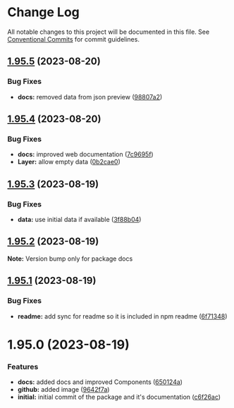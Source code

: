 # Change Log

All notable changes to this project will be documented in this file.
See [Conventional Commits](https://conventionalcommits.org) for commit guidelines.

## [1.95.5](https://github.com/wirewirewirewire/react-projection-mapping/compare/v1.95.4...v1.95.5) (2023-08-20)


### Bug Fixes

* **docs:** removed data from json preview ([98807a2](https://github.com/wirewirewirewire/react-projection-mapping/commit/98807a2d72d1c4b6344500a09988075492be631c))





## [1.95.4](https://github.com/wirewirewirewire/react-projection-mapping/compare/v1.95.3...v1.95.4) (2023-08-20)


### Bug Fixes

* **docs:** improved web documentation ([7c9695f](https://github.com/wirewirewirewire/react-projection-mapping/commit/7c9695fb00dcbe6eaf44cb57dcb90e7cff1a4776))
* **Layer:** allow empty data ([0b2cae0](https://github.com/wirewirewirewire/react-projection-mapping/commit/0b2cae0b420241e53d8a935c9683e78a291017a1))





## [1.95.3](https://github.com/wirewirewirewire/react-projection-mapping/compare/v1.95.2...v1.95.3) (2023-08-19)


### Bug Fixes

* **data:** use initial data if available ([3f88b04](https://github.com/wirewirewirewire/react-projection-mapping/commit/3f88b04318fa7382574cfdffca04bddc4f4d38a7))





## [1.95.2](https://github.com/wirewirewirewire/react-projection-mapping/compare/v1.95.1...v1.95.2) (2023-08-19)

**Note:** Version bump only for package docs





## [1.95.1](https://github.com/wirewirewirewire/react-projection-mapping/compare/v1.95.0...v1.95.1) (2023-08-19)


### Bug Fixes

* **readme:** add sync for readme so it is included in npm readme ([6f71348](https://github.com/wirewirewirewire/react-projection-mapping/commit/6f71348ccdbaf904b0ea63ce909a3c8c342a74bb))





# 1.95.0 (2023-08-19)


### Features

* **docs:** added docs and improved Components ([650124a](https://github.com/wirewirewirewire/react-projection-mapping/commit/650124aa057c9e029d079baf5bfae4de7d47f10b))
* **github:** added image ([9642f7a](https://github.com/wirewirewirewire/react-projection-mapping/commit/9642f7ad2101d450b4be56180d62163909f99b61))
* **initial:** initial commit of the package and it's documentation ([c6f26ac](https://github.com/wirewirewirewire/react-projection-mapping/commit/c6f26ac369582c96ec0b3c8e0b59c6be9fc69252))
